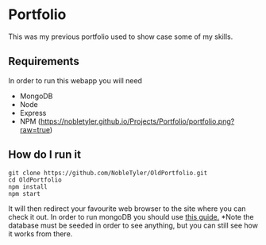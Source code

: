 # Portfolio
This was my previous portfolio used to show case some of my skills.

## Requirements
In order to run this webapp you will need
- MongoDB
- Node
- Express
- NPM
(https://nobletyler.github.io/Projects/Portfolio/portfolio.png?raw=true)
## How do I run it
```
git clone https://github.com/NobleTyler/OldPortfolio.git
cd OldPortfolio
npm install
npm start
```
It will then redirect your favourite web browser to the site where you can check it out.
In order to run mongoDB you should use [this guide.](https://www.freecodecamp.org/news/learn-mongodb-a4ce205e7739/)
*Note the database must be seeded in order to see anything, but you can still see how it works from there.
